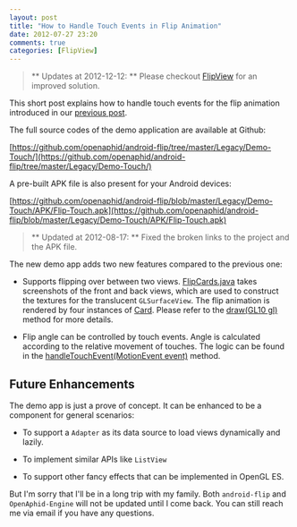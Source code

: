 ```yaml
---
layout: post
title: "How to Handle Touch Events in Flip Animation"
date: 2012-07-27 23:20
comments: true
categories: [FlipView]
---
```


> ** Updates at 2012-12-12: ** Please checkout [FlipView](/blog/categories/flipview/) for an improved solution.

This short post explains how to handle touch events for the flip animation introduced in our [previous post](/blog/2012/05/21/how-to-implement-flipboard-animation-on-android/).

The full source codes of the demo application are available at Github:

[https://github.com/openaphid/android-flip/tree/master/Legacy/Demo-Touch/](https://github.com/openaphid/android-flip/tree/master/Legacy/Demo-Touch/)

A pre-built APK file is also present for your Android devices:

[https://github.com/openaphid/android-flip/blob/master/Legacy/Demo-Touch/APK/Flip-Touch.apk](https://github.com/openaphid/android-flip/blob/master/Legacy/Demo-Touch/APK/Flip-Touch.apk)

> ** Updated at 2012-08-17: ** Fixed the broken links to the project and the APK file.

<!-- more -->

The new demo app adds two new features compared to the previous one:

- Supports flipping over between two views. [FlipCards.java](https://github.com/openaphid/android-flip/blob/master/Demo-Touch/src/com/aphidmobile/flip/FlipCards.java) takes screenshots of the front and back views, which are used to construct the textures for the translucent `GLSurfaceView`. The flip animation is rendered by four instances of [Card](https://github.com/openaphid/android-flip/blob/master/Demo-Touch/src/com/aphidmobile/flip/Card.java). Please refer to the [draw(GL10 gl)](https://github.com/openaphid/android-flip/blob/master/Demo-Touch/src/com/aphidmobile/flip/FlipCards.java) method for more details.

- Flip angle can be controlled by touch events. Angle is calculated according to the relative movement of touches. The logic can be found in the [handleTouchEvent(MotionEvent event)](https://github.com/openaphid/android-flip/blob/master/Demo-Touch/src/com/aphidmobile/flip/FlipCards.java) method.

## Future Enhancements

The demo app is just a prove of concept. It can be enhanced to be a component for general scenarios:

- To support a `Adapter` as its data source to load views dynamically and lazily.

- To implement similar APIs like `ListView`

- To support other fancy effects that can be implemented in OpenGL ES.

But I'm sorry that I'll be in a long trip with my family. Both `android-flip` and `OpenAphid-Engine` will not be updated until I come back. You can still reach me via email if you have any questions. 


